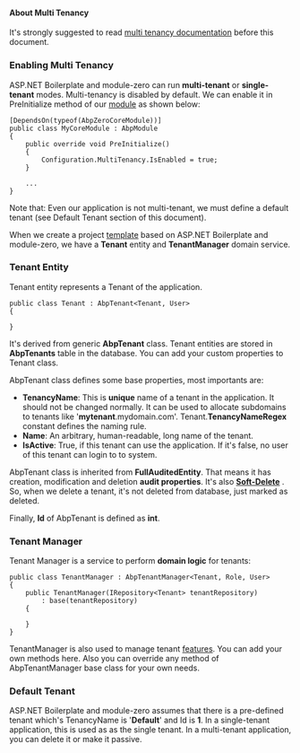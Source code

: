 #### About Multi Tenancy

It's strongly suggested to read [multi tenancy
documentation](/Pages/Documents/Multi-Tenancy) before this document.

### Enabling Multi Tenancy

ASP.NET Boilerplate and module-zero can run **multi-tenant** or
**single-tenant** modes. Multi-tenancy is disabled by default. We can
enable it in PreInitialize method of our
[module](/Pages/Documents/Module-System) as shown below:

    [DependsOn(typeof(AbpZeroCoreModule))]
    public class MyCoreModule : AbpModule
    {
        public override void PreInitialize()
        {
            Configuration.MultiTenancy.IsEnabled = true;    
        }

        ...
    }

Note that: Even our application is not multi-tenant, we must define a
default tenant (see Default Tenant section of this document). 

When we create a project [template](/Templates) based on ASP.NET
Boilerplate and module-zero, we have a **Tenant** entity and
**TenantManager** domain service.

### Tenant Entity

Tenant entity represents a Tenant of the application.

    public class Tenant : AbpTenant<Tenant, User>
    {

    }

It's derived from generic **AbpTenant** class. Tenant entities are
stored in **AbpTenants** table in the database. You can add your custom
properties to Tenant class.

AbpTenant class defines some base properties, most importants are:

-   **TenancyName**: This is **unique** name of a tenant in the
    application. It should not be changed normally. It can be used to
    allocate subdomains to tenants like '**mytenant**.mydomain.com'.
    Tenant.**TenancyNameRegex** constant defines the naming rule.
-   **Name**: An arbitrary, human-readable, long name of the tenant.
-   **IsActive**: True, if this tenant can use the application. If it's
    false, no user of this tenant can login to to system.

AbpTenant class is inherited from **FullAuditedEntity**. That means it
has creation, modification and deletion **audit properties**. It's also
**[Soft-Delete](/Pages/Documents/Data-Filters#isoftdelete)** . So,
when we delete a tenant, it's not deleted from database, just marked as
deleted.

Finally, **Id** of AbpTenant is defined as **int**.

### Tenant Manager

Tenant Manager is a service to perform **domain logic** for tenants:

    public class TenantManager : AbpTenantManager<Tenant, Role, User>
    {
        public TenantManager(IRepository<Tenant> tenantRepository)
            : base(tenantRepository)
        {

        }
    }

TenantManager is also used to manage tenant
[features](/Pages/Documents/Feature-Management). You can add your own
methods here. Also you can override any method of AbpTenantManager base
class for your own needs.

### Default Tenant

ASP.NET Boilerplate and module-zero assumes that there is a pre-defined
tenant which's TenancyName is '**Default**' and Id is **1**. In a
single-tenant application, this is used as as the single tenant. In a
multi-tenant application, you can delete it or make it passive.
